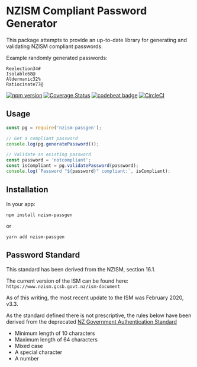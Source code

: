 # NZISM Compliant Password Generator

This package attempts to provide an up-to-date library for generating and validating NZISM compliant passwords.

Example randomly generated passwords:

    Reelection34#
    Isolable68@
    Aldermanic32%
    Ratiocinate77@


[![npm version](https://badge.fury.io/js/nzism-passgen.svg)](https://www.npmjs.com/package/nzism-passgen)
[![Coverage Status](https://coveralls.io/repos/github/cam8001/nzism-passgen/badge.svg?branch=master)](https://coveralls.io/github/cam8001/nzism-passgen?branch=master)
[![codebeat badge](https://codebeat.co/badges/cfb5741c-7eef-454d-9a79-599561494374)](https://codebeat.co/projects/github-com-cam8001-nzism-passgen-master)
[![CircleCI](https://circleci.com/gh/cam8001/nzism-passgen/tree/master.svg?style=svg)](https://circleci.com/gh/cam8001/nzism-passgen/tree/master)

## Usage

```javascript
const pg = require('nzism-passgen');

// Get a compliant password
console.log(pg.generatePassword());

// Validate an existing password
const password = 'notcompliant';
const isCompliant = pg.validatePassword(password);
console.log(`Password "${password}" compliant:`, isCompliant);
```

## Installation

In your app:

`npm install nzism-passgen`

or

`yarn add nzism-passgen`

## Password Standard

This standard has been derived from the NZISM, section 16.1.

The current version of the ISM can be found here: `https://www.nzism.gcsb.govt.nz/ism-document`

As of this writing, the most recent update to the ISM was  February 2020, v3.3.

As the standard defined there is not prescriptive, the rules below have been derived from the deprecated [NZ Government Authentication Standard](https://snapshot.ict.govt.nz/guidance-and-resources/standards-compliance/authentication-standards/password-standard/index.html)

- Minimum length of 10 characters
- Maximum length of 64 characters
- Mixed case
- A special character
- A number
